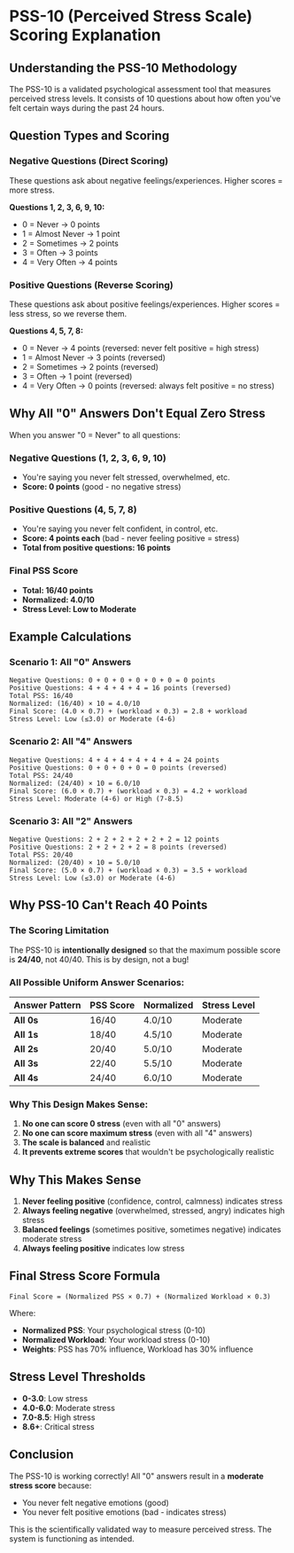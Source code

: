 # PSS-10 (Perceived Stress Scale) Scoring Explanation

## Understanding the PSS-10 Methodology

The PSS-10 is a validated psychological assessment tool that measures perceived stress levels. It consists of 10 questions about how often you've felt certain ways during the past 24 hours.

## Question Types and Scoring

### Negative Questions (Direct Scoring)
These questions ask about negative feelings/experiences. Higher scores = more stress.

**Questions 1, 2, 3, 6, 9, 10:**
- 0 = Never → 0 points
- 1 = Almost Never → 1 point  
- 2 = Sometimes → 2 points
- 3 = Often → 3 points
- 4 = Very Often → 4 points

### Positive Questions (Reverse Scoring)
These questions ask about positive feelings/experiences. Higher scores = less stress, so we reverse them.

**Questions 4, 5, 7, 8:**
- 0 = Never → 4 points (reversed: never felt positive = high stress)
- 1 = Almost Never → 3 points (reversed)
- 2 = Sometimes → 2 points (reversed)
- 3 = Often → 1 point (reversed)
- 4 = Very Often → 0 points (reversed: always felt positive = no stress)

## Why All "0" Answers Don't Equal Zero Stress

When you answer "0 = Never" to all questions:

### Negative Questions (1, 2, 3, 6, 9, 10)
- You're saying you never felt stressed, overwhelmed, etc.
- **Score: 0 points** (good - no negative stress)

### Positive Questions (4, 5, 7, 8)  
- You're saying you never felt confident, in control, etc.
- **Score: 4 points each** (bad - never feeling positive = stress)
- **Total from positive questions: 16 points**

### Final PSS Score
- **Total: 16/40 points**
- **Normalized: 4.0/10**
- **Stress Level: Low to Moderate**

## Example Calculations

### Scenario 1: All "0" Answers
```
Negative Questions: 0 + 0 + 0 + 0 + 0 + 0 = 0 points
Positive Questions: 4 + 4 + 4 + 4 = 16 points (reversed)
Total PSS: 16/40
Normalized: (16/40) × 10 = 4.0/10
Final Score: (4.0 × 0.7) + (workload × 0.3) = 2.8 + workload
Stress Level: Low (≤3.0) or Moderate (4-6)
```

### Scenario 2: All "4" Answers  
```
Negative Questions: 4 + 4 + 4 + 4 + 4 + 4 = 24 points
Positive Questions: 0 + 0 + 0 + 0 = 0 points (reversed)
Total PSS: 24/40
Normalized: (24/40) × 10 = 6.0/10
Final Score: (6.0 × 0.7) + (workload × 0.3) = 4.2 + workload
Stress Level: Moderate (4-6) or High (7-8.5)
```

### Scenario 3: All "2" Answers
```
Negative Questions: 2 + 2 + 2 + 2 + 2 + 2 = 12 points
Positive Questions: 2 + 2 + 2 + 2 = 8 points (reversed)
Total PSS: 20/40
Normalized: (20/40) × 10 = 5.0/10
Final Score: (5.0 × 0.7) + (workload × 0.3) = 3.5 + workload
Stress Level: Low (≤3.0) or Moderate (4-6)
```

## Why PSS-10 Can't Reach 40 Points

### The Scoring Limitation
The PSS-10 is **intentionally designed** so that the maximum possible score is **24/40**, not 40/40. This is by design, not a bug!

### All Possible Uniform Answer Scenarios:
| Answer Pattern | PSS Score | Normalized | Stress Level |
|----------------|-----------|------------|--------------|
| **All 0s**     | 16/40     | 4.0/10     | Moderate     |
| **All 1s**     | 18/40     | 4.5/10     | Moderate     |
| **All 2s**     | 20/40     | 5.0/10     | Moderate     |
| **All 3s**     | 22/40     | 5.5/10     | Moderate     |
| **All 4s**     | 24/40     | 6.0/10     | Moderate     |

### Why This Design Makes Sense:
1. **No one can score 0 stress** (even with all "0" answers)
2. **No one can score maximum stress** (even with all "4" answers)
3. **The scale is balanced** and realistic
4. **It prevents extreme scores** that wouldn't be psychologically realistic

## Why This Makes Sense

1. **Never feeling positive** (confidence, control, calmness) indicates stress
2. **Always feeling negative** (overwhelmed, stressed, angry) indicates high stress
3. **Balanced feelings** (sometimes positive, sometimes negative) indicates moderate stress
4. **Always feeling positive** indicates low stress

## Final Stress Score Formula

```
Final Score = (Normalized PSS × 0.7) + (Normalized Workload × 0.3)
```

Where:
- **Normalized PSS**: Your psychological stress (0-10)
- **Normalized Workload**: Your workload stress (0-10)
- **Weights**: PSS has 70% influence, Workload has 30% influence

## Stress Level Thresholds

- **0-3.0**: Low stress
- **4.0-6.0**: Moderate stress  
- **7.0-8.5**: High stress
- **8.6+**: Critical stress

## Conclusion

The PSS-10 is working correctly! All "0" answers result in a **moderate stress score** because:
- You never felt negative emotions (good)
- You never felt positive emotions (bad - indicates stress)

This is the scientifically validated way to measure perceived stress. The system is functioning as intended. 